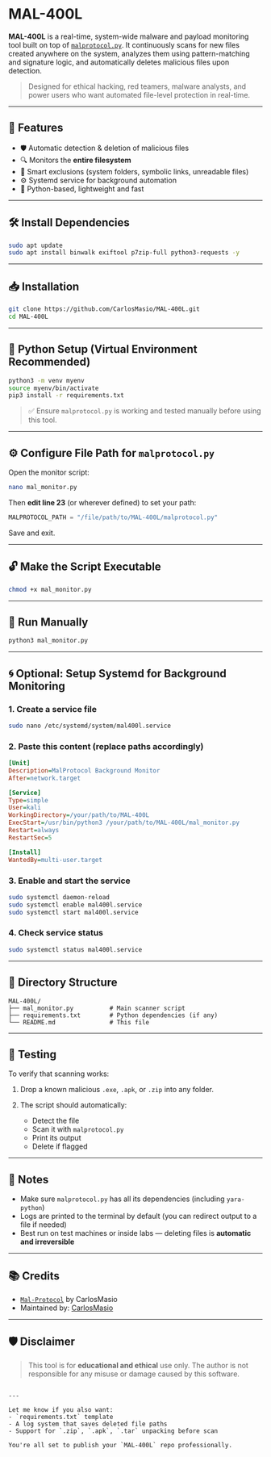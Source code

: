# MAL-400L

**MAL-400L** is a real-time, system-wide malware and payload monitoring tool built on top of [`malprotocol.py`](https://github.com/CarlosMasio/Mal-Protocol). It continuously scans for new files created anywhere on the system, analyzes them using pattern-matching and signature logic, and automatically deletes malicious files upon detection.

> Designed for ethical hacking, red teamers, malware analysts, and power users who want automated file-level protection in real-time.

---

## 🔧 Features

- 🛡️ Automatic detection & deletion of malicious files
- 🔍 Monitors the **entire filesystem**
- 🧠 Smart exclusions (system folders, symbolic links, unreadable files)
- ⚙️ Systemd service for background automation
- 🐍 Python-based, lightweight and fast

---

## 🛠️ Install Dependencies

```bash
sudo apt update
sudo apt install binwalk exiftool p7zip-full python3-requests -y
````

---

## 📥 Installation

```bash
git clone https://github.com/CarlosMasio/MAL-400L.git
cd MAL-400L
```

---

## 🐍 Python Setup (Virtual Environment Recommended)

```bash
python3 -m venv myenv
source myenv/bin/activate
pip3 install -r requirements.txt
```

> ✅ Ensure `malprotocol.py` is working and tested manually before using this tool.

---

## ⚙️ Configure File Path for `malprotocol.py`

Open the monitor script:

```bash
nano mal_monitor.py
```

Then **edit line 23** (or wherever defined) to set your path:

```python
MALPROTOCOL_PATH = "/file/path/to/MAL-400L/malprotocol.py"
```

Save and exit.

---

## 🔓 Make the Script Executable

```bash
chmod +x mal_monitor.py
```

---

## 🚀 Run Manually

```bash
python3 mal_monitor.py
```

---

## 🌀 Optional: Setup Systemd for Background Monitoring

### 1. Create a service file

```bash
sudo nano /etc/systemd/system/mal400l.service
```

### 2. Paste this content (replace paths accordingly)

```ini
[Unit]
Description=MalProtocol Background Monitor
After=network.target

[Service]
Type=simple
User=kali
WorkingDirectory=/your/path/to/MAL-400L
ExecStart=/usr/bin/python3 /your/path/to/MAL-400L/mal_monitor.py
Restart=always
RestartSec=5

[Install]
WantedBy=multi-user.target
```

### 3. Enable and start the service

```bash
sudo systemctl daemon-reload
sudo systemctl enable mal400l.service
sudo systemctl start mal400l.service
```

### 4. Check service status

```bash
sudo systemctl status mal400l.service
```

---

## 📁 Directory Structure

```
MAL-400L/
├── mal_monitor.py          # Main scanner script
├── requirements.txt        # Python dependencies (if any)
└── README.md               # This file
```

---

## 🧪 Testing

To verify that scanning works:

1. Drop a known malicious `.exe`, `.apk`, or `.zip` into any folder.
2. The script should automatically:

   * Detect the file
   * Scan it with `malprotocol.py`
   * Print its output
   * Delete if flagged

---

## 📢 Notes

* Make sure `malprotocol.py` has all its dependencies (including `yara-python`)
* Logs are printed to the terminal by default (you can redirect output to a file if needed)
* Best run on test machines or inside labs — deleting files is **automatic and irreversible**

---

## 📚 Credits

* [`Mal-Protocol`](https://github.com/CarlosMasio/Mal-Protocol) by CarlosMasio
* Maintained by: [CarlosMasio](https://github.com/CarlosMasio)

---

## 🛡️ Disclaimer

> This tool is for **educational and ethical** use only. The author is not responsible for any misuse or damage caused by this software.

```

---

Let me know if you also want:
- `requirements.txt` template
- A log system that saves deleted file paths
- Support for `.zip`, `.apk`, `.tar` unpacking before scan

You're all set to publish your `MAL-400L` repo professionally.
```
